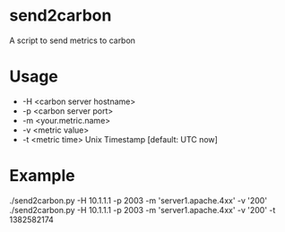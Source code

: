 send2carbon
===========

A script to send metrics to carbon


# Usage
* -H \<carbon server hostname\>
* -p \<carbon server port\>
* -m \<your.metric.name\>
* -v \<metric value\>
* -t \<metric time\> Unix Timestamp [default: UTC now] 

# Example
./send2carbon.py -H 10.1.1.1 -p 2003 -m 'server1.apache.4xx' -v '200'
./send2carbon.py -H 10.1.1.1 -p 2003 -m 'server1.apache.4xx' -v '200' -t 1382582174
